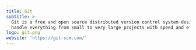 ```yaml
---
title: Git
subtitle: >-
  Git is a free and open source distributed version control system designed to
  handle everything from small to very large projects with speed and efficiency.
logo: git.png
website: 'https://git-scm.com/'
---
```


